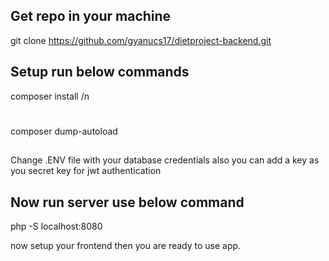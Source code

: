 ## Get repo in your machine
  git clone https://github.com/gyanucs17/dietproject-backend.git

## Setup run below commands
  composer install /n
  #
  composer dump-autoload

##
Change .ENV file with your database credentials 
also you can add a key as you secret key for jwt authentication

## Now run server use below command
php -S localhost:8080

now setup your frontend then you are ready to use app.
  
